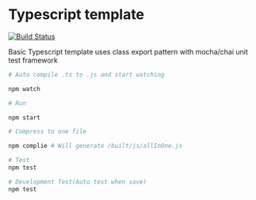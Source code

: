 # Typescript template

[![Build Status](https://travis-ci.org/viane/typescript-template-clean.svg?branch=master)](https://travis-ci.org/viane/typescript-template-clean)

Basic Typescript template uses class export pattern with mocha/chai unit test framework

```sh
# Auto compile .ts to .js and start watching

npm watch

# Run

npm start

# Compress to one file

npm complie # Will generate /built/js/allInOne.js

# Test
npm test

# Development Test(Auto test when save)
npm test

```

